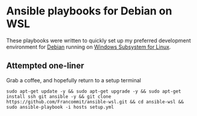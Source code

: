 # Ansible playbooks for Debian on WSL

These playbooks were written to quickly set up my preferred development
environment for [Debian](https://www.microsoft.com/store/productId/9MSVKQC78PK6)
running on [Windows Subsystem for Linux](https://en.wikipedia.org/wiki/Windows_Subsystem_for_Linux).

## Attempted one-liner

Grab a coffee, and hopefully return to a setup terminal

```
sudo apt-get update -y && sudo apt-get upgrade -y && sudo apt-get install ssh git ansible -y && git clone https://github.com/Francommit/ansible-wsl.git && cd ansible-wsl && sudo ansible-playbook -i hosts setup.yml
```

